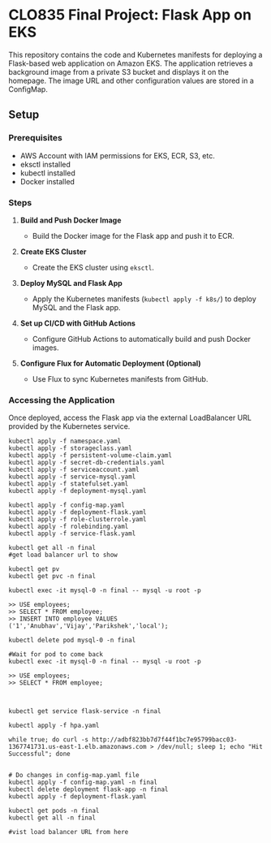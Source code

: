 
# CLO835 Final Project: Flask App on EKS

This repository contains the code and Kubernetes manifests for deploying a Flask-based web application on Amazon EKS. The application retrieves a background image from a private S3 bucket and displays it on the homepage. The image URL and other configuration values are stored in a ConfigMap.

## Setup

### Prerequisites
- AWS Account with IAM permissions for EKS, ECR, S3, etc.
- eksctl installed
- kubectl installed
- Docker installed

### Steps

1. **Build and Push Docker Image**
   - Build the Docker image for the Flask app and push it to ECR.

2. **Create EKS Cluster**
   - Create the EKS cluster using `eksctl`.

3. **Deploy MySQL and Flask App**
   - Apply the Kubernetes manifests (`kubectl apply -f k8s/`) to deploy MySQL and the Flask app.

4. **Set up CI/CD with GitHub Actions**
   - Configure GitHub Actions to automatically build and push Docker images.

5. **Configure Flux for Automatic Deployment (Optional)**
   - Use Flux to sync Kubernetes manifests from GitHub.

### Accessing the Application

Once deployed, access the Flask app via the external LoadBalancer URL provided by the Kubernetes service.


```eksctl create cluster -f eks-cluster.yaml
kubectl apply -f namespace.yaml
kubectl apply -f storageclass.yaml
kubectl apply -f persistent-volume-claim.yaml
kubectl apply -f secret-db-credentials.yaml 
kubectl apply -f serviceaccount.yaml 
kubectl apply -f service-mysql.yaml
kubectl apply -f statefulset.yaml
kubectl apply -f deployment-mysql.yaml 

kubectl apply -f config-map.yaml
kubectl apply -f deployment-flask.yaml 
kubectl apply -f role-clusterrole.yaml 
kubectl apply -f rolebinding.yaml
kubectl apply -f service-flask.yaml 

kubectl get all -n final
#get load balancer url to show 

kubectl get pv
kubectl get pvc -n final

kubectl exec -it mysql-0 -n final -- mysql -u root -p

>> USE employees;
>> SELECT * FROM employee;
>> INSERT INTO employee VALUES ('1','Anubhav','Vijay','Parikshek','local');

kubectl delete pod mysql-0 -n final

#Wait for pod to come back
kubectl exec -it mysql-0 -n final -- mysql -u root -p

>> USE employees;
>> SELECT * FROM employee;



kubectl get service flask-service -n final  

kubectl apply -f hpa.yaml

while true; do curl -s http://adbf823bb7d7f44f1bc7e95799bacc03-1367741731.us-east-1.elb.amazonaws.com > /dev/null; sleep 1; echo "Hit Successful"; done


# Do changes in config-map.yaml file
kubectl apply -f config-map.yaml -n final                                                                                
kubectl delete deployment flask-app -n final                                                                              
kubectl apply -f deployment-flask.yaml   

kubectl get pods -n final                                                                             
kubectl get all -n final

#vist load balancer URL from here

```
